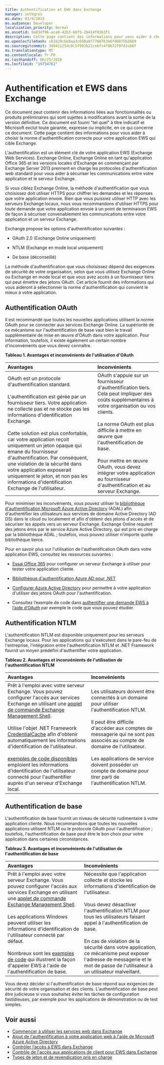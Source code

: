 ```yaml
---
title: Authentification et EWS dans Exchange
manager: sethgros
ms.date: 03/9/2015
ms.audience: Developer
localization_priority: Normal
ms.assetid: 9a83df96-aca0-42b3-b8f5-2b414f0363f1
description: Cette page contient des informations pour vous aider à choisir la norme d'authentification correcte pour votre application EWS qui cible Exchange.
ms.openlocfilehash: c81b29cbe9aa3c658a8f776876366fd0875b2669
ms.sourcegitcommit: 34041125dc8c5f993b21cebfc4f8b72f0fd2cb6f
ms.translationtype: MT
ms.contentlocale: fr-FR
ms.lasthandoff: 06/25/2018
ms.locfileid: "19754762"
---
```

# <a name="authentication-and-ews-in-exchange"></a>Authentification et EWS dans Exchange

Ce document peut contenir des informations liées aux fonctionnalités ou produits préliminaires qui sont sujettes à modifications avant la sortie de la version définitive. Ce document est fourni "tel quel" à titre indicatif et Microsoft exclut toute garantie, expresse ou implicite, en ce qui concerne ce document. Cette page contient des informations pour vous aider à choisir la norme d'authentification correcte pour votre application EWS qui cible Exchange.
  
L'authentification est un élément clé de votre application EWS (Exchange Web Services). Exchange Online, Exchange Online en tant qu'application Office 365 et les versions locales d'Exchange en commençant par Exchange Server 2013 prennent en charge les protocoles d'authentification web standard pour vous aider à sécuriser les communications entre votre application et le serveur Exchange.
  
Si vous ciblez Exchange Online, la méthode d'authentification que vous choisissez doit utiliser HTTPS pour chiffrer les demandes et les réponses que votre application envoie. Bien que vous puissiez utiliser HTTP avec les serveurs Exchange locaux, nous vous recommandons d'utiliser HTTPS pour toute demande que votre application envoie à un point de terminaison EWS de façon à sécuriser convenablement les communications entre votre application et un serveur Exchange.
  
Exchange propose les options d'authentification suivantes : 
  
- OAuth 2.0 (Exchange Online uniquement)
    
- NTLM (Exchange en mode local uniquement)
    
- De base (déconseillé)
    
La méthode d'authentification que vous choisissez dépend des exigences de sécurité de votre organisation, selon que vous utilisez Exchange Online ou Exchange en mode local et que vous avez accès à un fournisseur tiers qui peut émettre des jetons OAuth. Cet article fournit des informations qui vous aideront à sélectionner la norme d'authentification qui convient le mieux à votre application.
  
## <a name="oauth-authentication"></a>Authentification OAuth

Il est recommandé que toutes les nouvelles applications utilisent la norme OAuth pour se connecter aux services Exchange Online. La supériorité de ce mécanisme sur l'authentification de base vaut bien le travail supplémentaire de mise en œuvre d'OAuth dans votre application. Pour information, toutefois, il existe également un certain nombre d'inconvénients que vous devez connaître.
  
**Tableau 1. Avantages et inconvénients de l'utilisation d'OAuth**

|**Avantages**|**Inconvénients**|
|:-----|:-----|
| OAuth est un protocole d'authentification standard.<br/><br/>L'authentification est gérée par un fournisseur tiers. Votre application ne collecte pas et ne stocke pas les informations d'identification Exchange.<br/><br/>Cette solution est plus confortable, car votre application reçoit uniquement un jeton opaque qui émane du fournisseur d'authentification. Par conséquent, une violation de la sécurité dans votre application exposerait uniquement le jeton, et non pas les informations d'identification Exchange de l'utilisateur.  <br/> | OAuth s'appuie sur un fournisseur d'authentification tiers. Cela peut impliquer des coûts supplémentaires à votre organisation ou vos clients.<br/><br/>La norme OAuth est plus difficile à mettre en œuvre que l'authentification de base.<br/><br/>Pour mettre en œuvre OAuth, vous devez intégrer votre application au fournisseur d'authentification et au serveur Exchange.  <br/> |
   
Pour minimiser les inconvénients, vous pouvez utiliser la [bibliothèque d'authentification Microsoft Azure Active Directory](http://msdn.microsoft.com/library/a03f39fa-7ba4-4182-a98e-55562a64b8f3%28Office.15%29.aspx) (ADAL) afin d'authentifier les utilisateurs aux services de domaine Active Directory (AD DS) dans le cloud ou localement et afin d'obtenir des jetons d'accès et de sécuriser les appels vers un serveur Exchange. Exchange Online requiert des jetons émis par le service Azure Active Directory, qui est pris en charge par la bibliothèque ADAL ; toutefois, vous pouvez utiliser n'importe quelle bibliothèque tierce. 
  
Pour en savoir plus sur l'utilisation de l'authentification OAuth dans votre application EWS, consultez les ressources suivantes :
  
- [Essai Office 365](http://office.microsoft.com/compare-office-365-for-business-plans-FX102918419.aspx?CR_CC=200061904&amp;WT.srch=1&amp;WT.mc_ID=PS_bing_O365Comm_office%20365%20trial_Text) pour configurer un serveur Exchange à utiliser pour tester votre application cliente.
    
- [Bibliothèque d'authentification Azure AD pour .NET](http://msdn.microsoft.com/library/a03f39fa-7ba4-4182-a98e-55562a64b8f3%28Office.15%29.aspx)
    
- [Configurer Azure Active Directory](http://msdn.microsoft.com/library/055e1155-2d4d-4c85-b44e-d406872ba595%28Office.15%29.aspx) pour permettre à votre application d'utiliser des jetons OAuth pour l'authentification.
    
- Consultez l’exemple de code dans [authentifier une demande EWS à l’aide d’OAuth](how-to-authenticate-an-ews-application-by-using-oauth.md) par exemple le code que vous pouvez étudier. 
    
## <a name="ntlm-authentication"></a>Authentification NTLM

L'authentification NTLM est disponible uniquement pour les serveurs Exchange locaux. Pour les applications qui s'exécutent dans le pare-feu de l'entreprise, l'intégration entre l'authentification NTLM et .NET Framework fournit un moyen prédéfini d'authentifier votre application. 
  
**Tableau 2. Avantages et inconvénients de l'utilisation de l'authentification NTLM**

|**Avantages**|**Inconvénients**|
|:-----|:-----|
| Prêt à l'emploi avec votre serveur Exchange. Vous pouvez configurer l'accès aux services Exchange en utilisant une [applet de commande Exchange Management Shell](how-to-control-access-to-ews-in-exchange.md).  <br/><br/>Utilise l'objet .NET Framework [CredentialCache](http://msdn2.microsoft.com/EN-US/library/615e0wsd) afin d'obtenir automatiquement les informations d'identification de l'utilisateur.<br/><br/>[exemples de code disponibles](http://code.msdn.microsoft.com/office/Exchange-2013-101-Code-3c38582c) emploient les informations d'identification de l'utilisateur connecté pour l'authentifier auprès d'un serveur d'Exchange local.  <br/> | Les utilisateurs doivent être connectés à un domaine pour utiliser l'authentification NTLM.<br/><br/>Il peut être difficile d'accéder aux comptes de messagerie qui ne sont pas associés au compte de domaine de l'utilisateur.<br/><br/>Les applications de service doivent posséder un compte de domaine pour tirer parti de l'authentification NTLM.  <br/> |
   
## <a name="basic-authentication"></a>Authentification de base

L'authentification de base fournit un niveau de sécurité rudimentaire à votre application cliente. Nous recommandons que toutes les nouvelles applications utilisent NTLM ou le protocole OAuth pour l'authentification ; toutefois, l'authentification de base peut être le bon choix pour votre application dans certaines circonstances.
  
**Tableau 3. Avantages et inconvénients de l'utilisation de l'authentification de base**

|**Avantages**|**Inconvénients**|
|:-----|:-----|
| Prêt à l'emploi avec votre serveur Exchange. Vous pouvez configurer l'accès aux services Exchange en utilisant une [applet de commande Exchange Management Shell](how-to-control-access-to-ews-in-exchange.md).  <br/><br/>Les applications Windows peuvent utiliser les informations d'identification de l'utilisateur connecté par défaut.<br/><br/>Nombreux sont les [exemples de code](http://code.msdn.microsoft.com/office/Exchange-2013-101-Code-3c38582c) qui illustrent la façon d'appeler EWS à l'aide de l'authentification de base.  <br/> | Nécessite que l'application collecte et stocke les informations d'identification de l'utilisateur.<br/><br/>Vous devez désactiver l'authentification NTLM pour tous les utilisateurs faisant appel à l'authentification de base.<br/><br/>En cas de violation de la sécurité dans votre application, ce mécanisme peut exposer l'adresse de messagerie et le mot de passe de l'utilisateur à un utilisateur malveillant.  <br/> |
   
Vous devez décider si l'authentification de base répond aux exigences de sécurité de votre organisation et des clients. L'authentification de base peut être judicieuse si vous souhaitez éviter les tâches de configuration fastidieuses, par exemple pour les applications de démonstration ou de test simples.
  
## <a name="see-also"></a>Voir aussi

- [Commencer à utiliser les services web dans Exchange](start-using-web-services-in-exchange.md)   
- [Ajout de l'authentification à votre application web à l'aide de Microsoft Azure Active Directory](http://msdn.microsoft.com/library/055e1155-2d4d-4c85-b44e-d406872ba595%28Office.15%29.aspx)    
- [Contrôler l’accès à EWS dans Exchange](how-to-control-access-to-ews-in-exchange.md)    
- [Contrôle de l'accès aux applications de client pour EWS dans Exchange](controlling-client-application-access-to-ews-in-exchange.md)    
- [Types de jeton et de revendication pris en charge](http://msdn.microsoft.com/library/9d35e4bc-7b72-49d1-b723-5464eee6be2c%28Office.15%29.aspx)
    


